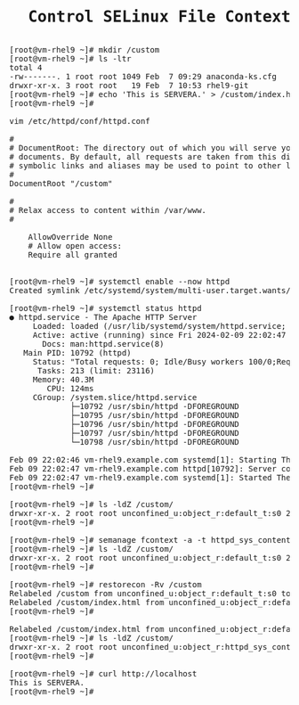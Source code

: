 <pre>

<h1>  Control SELinux File Contexts </h1>
[root@vm-rhel9 ~]# mkdir /custom
[root@vm-rhel9 ~]# ls -ltr
total 4
-rw-------. 1 root root 1049 Feb  7 09:29 anaconda-ks.cfg
drwxr-xr-x. 3 root root   19 Feb  7 10:53 rhel9-git
[root@vm-rhel9 ~]# echo 'This is SERVERA.' > /custom/index.html
[root@vm-rhel9 ~]#

vim /etc/httpd/conf/httpd.conf

#
# DocumentRoot: The directory out of which you will serve your
# documents. By default, all requests are taken from this directory, but
# symbolic links and aliases may be used to point to other locations.
#
DocumentRoot "/custom"

#
# Relax access to content within /var/www.
#
<Directory "/custom">
    AllowOverride None
    # Allow open access:
    Require all granted
</Directory>

[root@vm-rhel9 ~]# systemctl enable --now httpd
Created symlink /etc/systemd/system/multi-user.target.wants/httpd.service → /usr/lib/systemd/system/httpd.service                        .

[root@vm-rhel9 ~]# systemctl status httpd
● httpd.service - The Apache HTTP Server
     Loaded: loaded (/usr/lib/systemd/system/httpd.service; enabled; vendor preset: disabled)
     Active: active (running) since Fri 2024-02-09 22:02:47 PST; 39s ago
       Docs: man:httpd.service(8)
   Main PID: 10792 (httpd)
     Status: "Total requests: 0; Idle/Busy workers 100/0;Requests/sec: 0; Bytes served/sec:   0 B/sec"
      Tasks: 213 (limit: 23116)
     Memory: 40.3M
        CPU: 124ms
     CGroup: /system.slice/httpd.service
             ├─10792 /usr/sbin/httpd -DFOREGROUND
             ├─10795 /usr/sbin/httpd -DFOREGROUND
             ├─10796 /usr/sbin/httpd -DFOREGROUND
             ├─10797 /usr/sbin/httpd -DFOREGROUND
             └─10798 /usr/sbin/httpd -DFOREGROUND

Feb 09 22:02:46 vm-rhel9.example.com systemd[1]: Starting The Apache HTTP Server...
Feb 09 22:02:47 vm-rhel9.example.com httpd[10792]: Server configured, listening on: port 80
Feb 09 22:02:47 vm-rhel9.example.com systemd[1]: Started The Apache HTTP Server.
[root@vm-rhel9 ~]#

[root@vm-rhel9 ~]# ls -ldZ /custom/
drwxr-xr-x. 2 root root unconfined_u:object_r:default_t:s0 24 Feb  9 21:59 /custom/
[root@vm-rhel9 ~]#

[root@vm-rhel9 ~]# semanage fcontext -a -t httpd_sys_content_t '/custom(/.*)?'
[root@vm-rhel9 ~]# ls -ldZ /custom/
drwxr-xr-x. 2 root root unconfined_u:object_r:default_t:s0 24 Feb  9 21:59 /custom/
[root@vm-rhel9 ~]#

[root@vm-rhel9 ~]# restorecon -Rv /custom
Relabeled /custom from unconfined_u:object_r:default_t:s0 to unconfined_u:object_r:httpd_sys_content_t:s0
Relabeled /custom/index.html from unconfined_u:object_r:default_t:s0 to unconfined_u:object_r:httpd_sys_content_t:s0
[root@vm-rhel9 ~]#

Relabeled /custom/index.html from unconfined_u:object_r:default_t:s0 to unconfined_u:object_r:httpd_sys_content_t:s0
[root@vm-rhel9 ~]# ls -ldZ /custom/
drwxr-xr-x. 2 root root unconfined_u:object_r:httpd_sys_content_t:s0 24 Feb  9 21:59 /custom/
[root@vm-rhel9 ~]#

[root@vm-rhel9 ~]# curl http://localhost
This is SERVERA.
[root@vm-rhel9 ~]#


</pre>



